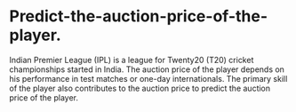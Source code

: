 # Predict-the-auction-price-of-the-player.
Indian Premier League (IPL) is a league for Twenty20 (T20) cricket championships started in India. The auction price of the player depends on his performance in test matches or one-day internationals. The primary skill of the player also contributes to the auction price to predict the auction price of the player.
